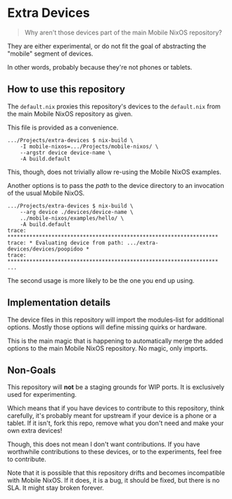 Extra Devices
=============

> Why aren't those devices part of the main Mobile NixOS repository?

They are either experimental, or do not fit the goal of abstracting the
"mobile" segment of devices.

In other words, probably because they're not phones or tablets.

How to use this repository
--------------------------

The `default.nix` proxies this repository's devices to the `default.nix` from
the main Mobile NixOS repository as given.

This file is provided as a convenience.

```
.../Projects/extra-devices $ nix-build \
    -I mobile-nixos=.../Projects/mobile-nixos/ \
    --argstr device device-name \
    -A build.default
```

This, though, does not trivially allow re-using the Mobile NixOS examples.

Another options is to pass the *path* to the device directory to an invocation
of the usual Mobile NixOS.

```
.../Projects/extra-devices $ nix-build \
    --arg device ./devices/device-name \
    ../mobile-nixos/examples/hello/ \
    -A build.default
trace: *******************************************************************
trace: * Evaluating device from path: .../extra-devices/devices/poopidoo *
trace: *******************************************************************
...
```

The second usage is more likely to be the one you end up using.


Implementation details
----------------------

The device files in this repository will import the modules-list for additional
options. Mostly those options will define missing quirks or hardware.

This is the main magic that is happening to automatically merge the added
options to the main Mobile NixOS repository. No magic, only imports.


Non-Goals
---------

This repository will **not** be a staging grounds for WIP ports. It is
exclusively used for experimenting.

Which means that if you have devices to contribute to this repository, think
carefully, it's probably meant for upstream if your device is a phone or a
tablet. If it isn't, fork this repo, remove what you don't need and make your
own extra devices!

Though, this does not mean I don't want contributions. If you have worthwhile
contributions to these devices, or to the experiments, feel free to contribute.

Note that it is possible that this repository drifts and becomes incompatible
with Mobile NixOS. If it does, it is a bug, it should be fixed, but there is
no SLA. It might stay broken forever.
